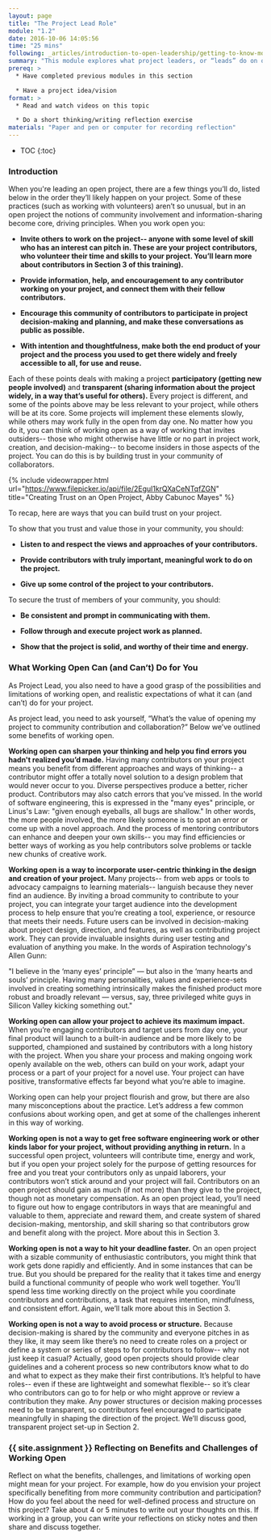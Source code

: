```yaml
---
layout: page
title: "The Project Lead Role"
module: "1.2"
date: 2016-10-06 14:05:56
time: "25 mins"
following: _articles/introduction-to-open-leadership/getting-to-know-mozilla-and-the-leadership-network.md
summary: "This module explores what project leaders, or “leads” do on open projects, and the kind of mindset and approach this role requires."
prereq: >
  * Have completed previous modules in this section

  * Have a project idea/vision
format: >
  * Read and watch videos on this topic

  * Do a short thinking/writing reflection exercise
materials: "Paper and pen or computer for recording reflection"
---
```


* TOC
{:toc}


### Introduction

When you're leading an open project, there are a few things you’ll do, listed below in the order they’ll likely happen on your project. Some of these practices (such as working with volunteers) aren’t so unusual, but in an open project the notions of community involvement and information-sharing become core, driving principles. When you work open you:

*   **Invite others to work on the project-- anyone with some level of skill who has an interest can pitch in. These are your project contributors, who volunteer their time and skills to your project. You’ll learn more about contributors in Section 3 of this training).**

*   **Provide information, help, and encouragement to any contributor working on your project, and connect them with their fellow contributors.**

*   **Encourage this community of contributors to participate in project decision-making and planning, and make these conversations as public as possible.**

*   **With intention and thoughtfulness, make both the end product of your project and the process you used to get there widely and freely accessible to all, for use and reuse.**

Each of these points deals with making a project **participatory (getting new people involved)** and **transparent (sharing information about the project widely, in a way that’s useful for others).** Every project is different, and some of the points above may be less relevant to your project, while others will be at its core. Some projects will implement these elements slowly, while others may work fully in the open from day one. No matter how you do it, you can think of working open as a way of working that invites outsiders-- those who might otherwise have little or no part in project work, creation, and decision-making-- to become insiders in those aspects of the project. You can do this is by building trust in your community of collaborators.

{% include videowrapper.html
  url="https://www.filepicker.io/api/file/2Egul1krQXaCeNTqfZGN"
  title="Creating Trust on an Open Project, Abby Cabunoc Mayes" %}


To recap, here are ways that you can build trust on your project.

To show that you trust and value those in your community, you should:

*   **Listen to and respect the views and approaches of your contributors.**

*   **Provide contributors with truly important, meaningful work to do on the project.**

*   **Give up some control of the project to your contributors.**

To secure the trust of members of your community, you should:

*   **Be consistent and prompt in communicating with them.**

*   **Follow through and execute project work as planned.**

*   **Show that the project is solid, and worthy of their time and energy.**

### What Working Open Can (and Can’t) Do for You

As Project Lead, you also need to have a good grasp of the possibilities and limitations of working open, and realistic expectations of what it can (and can’t) do for your project.

As project lead, you need to ask yourself, “What’s the value of opening my project to community contribution and collaboration?” Below we’ve outlined some benefits of working open.

**Working open can sharpen your thinking and help you find errors you hadn't realized you’d made.** Having many contributors on your project means you benefit from different approaches and ways of thinking-- a contributor might offer a totally novel solution to a design problem that would never occur to you. Diverse perspectives produce a better, richer product. Contributors may also catch errors that you’ve missed. In the world of software engineering, this is expressed in the "many eyes" principle, or Linus's Law: "given enough eyeballs, all bugs are shallow." In other words, the more people involved, the more likely someone is to spot an error or come up with a novel approach. And the process of mentoring contributors can enhance and deepen your own skills-- you may find efficiencies or better ways of working as you help contributors solve problems or tackle new chunks of creative work.

**Working open is a way to incorporate user-centric thinking in the design and creation of your project.** Many projects-- from web apps or tools to advocacy campaigns to learning materials-- languish because they never find an audience. By inviting a broad community to contribute to your project, you can integrate your target audience into the development process to help ensure that you’re creating a tool, experience, or resource that meets their needs. Future users can be involved in decision-making about project design, direction, and features, as well as contributing project work. They can provide invaluable insights during user testing and evaluation of anything you make. In the words of Aspiration technology's Allen Gunn:

"I believe in the ‘many eyes’ principle” — but also in the ‘many hearts and souls’ principle. Having many personalities, values and experience-sets involved in creating something intrinsically makes the finished product more robust and broadly relevant — versus, say, three privileged white guys in Silicon Valley kicking something out."

**Working open can allow your project to achieve its maximum impact.** When you’re engaging contributors and target users from day one, your final product will launch to a built-in audience and be more likely to be supported, championed and sustained by contributors with a long history with the project. When you share your process and making ongoing work openly available on the web, others can build on your work, adapt your process or a part of your project for a novel use. Your project can have positive, transformative effects far beyond what you’re able to imagine.

Working open can help your project flourish and grow, but there are also many misconceptions about the practice. Let’s address a few common confusions about working open, and get at some of the challenges inherent in this way of working.

**Working open is not a way to get free software engineering work or other kinds labor for your project, without providing anything in return.** In a successful open project, volunteers will contribute time, energy and work, but if you open your project solely for the purpose of getting resources for free and you treat your contributors only as unpaid laborers, your contributors won’t stick around and your project will fail. Contributors on an open project should gain as much (if not more) than they give to the project, though not as monetary compensation. As an open project lead, you’ll need to figure out how to engage contributors in ways that are meaningful and valuable to them, appreciate and reward them, and create system of shared decision-making, mentorship, and skill sharing so that contributors grow and benefit along with the project. More about this in Section 3.

**Working open is not a way to hit your deadline faster.** On an open project with a sizable community of enthusiastic contributors, you might think that work gets done rapidly and efficiently. And in some instances that can be true. But you should be prepared for the reality that it takes time and energy build a functional community of people who work well together. You’ll spend less time working directly on the project while you coordinate contributors and contributions, a task that requires intention, mindfulness, and consistent effort. Again, we’ll talk more about this in Section 3.

**Working open is not a way to avoid process or structure.** Because decision-making is shared by the community and everyone pitches in as they like, it may seem like there’s no need to create roles on a project or define a system or series of steps to for contributors to follow-- why not just keep it casual? Actually, good open projects should provide clear guidelines and a coherent process so new contributors know what to do and what to expect as they make their first contributions. It’s helpful to have roles-- even if these are lightweight and somewhat flexible-- so it’s clear who contributors can go to for help or who might approve or review a contribution they make. Any power structures or decision making processes need to be transparent, so contributors feel encouraged to participate meaningfully in shaping the direction of the project. We’ll discuss good, transparent project set-up in Section 2.

### {{ site.assignment }} Reflecting on Benefits and Challenges of Working Open

Reflect on what the benefits, challenges, and limitations of working open might mean for your project. For example, how do you envision your project specifically benefiting from more community contribution and participation? How do you feel about the need for well-defined process and structure on this project? Take about 4 or 5 minutes to write out your thoughts on this. If working in a group, you can write your reflections on sticky notes and then share and discuss together.
